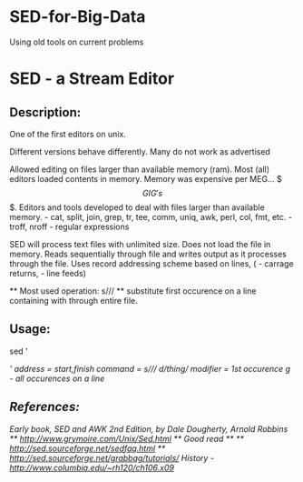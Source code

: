 # SED-for-Big-Data

Using old tools on current  problems


# SED - a Stream Editor

## Description:
One of the first editors on unix.

Different versions behave differently.  Many do not work as advertised

Allowed editing on files larger than available memory (ram).
  Most (all) editors loaded contents in memory.
  Memory was expensive per MEG... $$$ GIG's $$$.
  Editors and tools developed to deal with files larger than available memory.
    - cat, split, join, grep, tr, tee, comm, uniq, awk, perl, col, fmt, etc.
    - troff, nroff
    - regular expressions

SED will process text files with unlimited size.
Does not load the file in memory.
Reads sequentially through file and writes output as it processes through the file.
Uses record addressing scheme based on lines,
   (<cr> - carrage returns, <lf> - line feeds)

** Most used operation: s/<old>/<new>/ **
     substitute first occurence on a line containing <old> with <new> through entire file.


## Usage:
sed '<address><command><modifier>' <filename>
  address = start,finish
  command = s/<old>/<new>/   d/thing/
  modifier = 1st occurence    g - all occurences on a line 


## References:
Early book, SED and AWK 2nd Edition, by Dale Dougherty, Arnold Robbins
** http://www.grymoire.com/Unix/Sed.html ** Good read **
** http://sed.sourceforge.net/sedfaq.html **
http://sed.sourceforge.net/grabbag/tutorials/
History - http://www.columbia.edu/~rh120/ch106.x09
